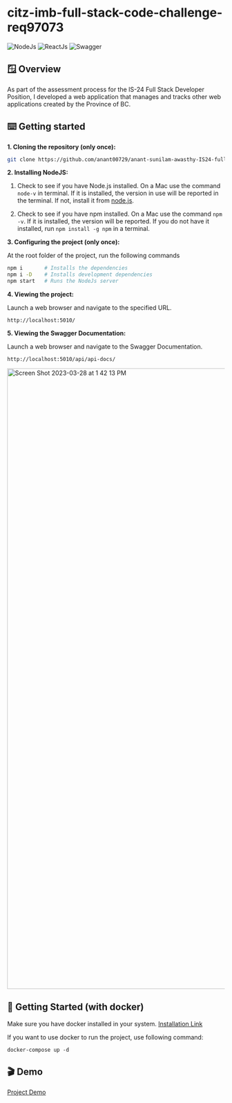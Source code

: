 # citz-imb-full-stack-code-challenge-req97073

![NodeJs](https://img.shields.io/badge/Node.js-43853D?style=for-the-badge&logo=node.js&logoColor=white)
![ReactJs](https://img.shields.io/badge/React-20232A?style=for-the-badge&logo=react&logoColor=61DAFB)
![Swagger](https://img.shields.io/badge/-Swagger-%23Clojure?style=for-the-badge&logo=swagger&logoColor=white)

## 🪟 Overview

As part of the assessment process for the IS-24 Full Stack Developer Position, I developed a web application that manages and tracks other web applications created by the Province of BC. 

## ⌨️ Getting started

**1. Cloning the repository (only once):**

```sh
git clone https://github.com/anant00729/anant-sunilam-awasthy-IS24-full-stack-competition-req97073.git
```

**2. Installing NodeJS:**

1. Check to see if you have Node.js installed. On a Mac use the command `node-v` in terminal. If it is installed, the version in use will be reported in the terminal. If not, install it from [node.js](https://nodejs.org/en/download/package-manager/).

2. Check to see if you have npm installed. On a Mac use the command `npm -v`. If it is installed, the version will be reported. If you do not have it installed, run `npm install -g npm` in a terminal. 

**3. Configuring the project (only once):**

At the root folder of the project, run the following commands

```sh
npm i       # Installs the dependencies
npm i -D    # Installs development dependencies
npm start   # Runs the NodeJs server 
```

**4. Viewing the project:**

Launch a web browser and navigate to the specified URL.

```
http://localhost:5010/
```

**5. Viewing the Swagger Documentation:**

Launch a web browser and navigate to the Swagger Documentation.

```
http://localhost:5010/api/api-docs/
```

<img width="1436" alt="Screen Shot 2023-03-28 at 1 42 13 PM" src="https://user-images.githubusercontent.com/20675885/228364496-a992f39d-12b0-4a85-8ab8-07c60a84c7c3.png">


## 🐳 Getting Started (with docker)

Make sure you have docker installed in your system. [Installation Link](https://docs.docker.com/get-docker/)

If you want to use docker to run the project, use following command:

```
docker-compose up -d
```

## 🎬 Demo
[Project Demo](https://user-images.githubusercontent.com/20675885/228366586-2408e9e7-658c-44dc-a144-490799cf90fa.webm)
